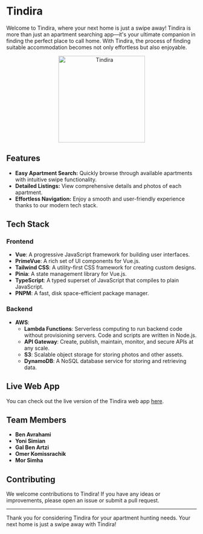 # Tindira

Welcome to Tindira, where your next home is just a swipe away! Tindira is more than just an apartment searching app—it's your ultimate companion in finding the perfect place to call home. With Tindira, the process of finding suitable accommodation becomes not only effortless but also enjoyable.

<p align="center">
  <img width="229" alt="Tindira" src="https://github.com/user-attachments/assets/546727d1-db09-4fa4-a954-0a8f283b0265">
</p>

## Features

- **Easy Apartment Search:** Quickly browse through available apartments with intuitive swipe functionality.
- **Detailed Listings:** View comprehensive details and photos of each apartment.
- **Effortless Navigation:** Enjoy a smooth and user-friendly experience thanks to our modern tech stack.

## Tech Stack

### Frontend
- **Vue**: A progressive JavaScript framework for building user interfaces.
- **PrimeVue**: A rich set of UI components for Vue.js.
- **Tailwind CSS**: A utility-first CSS framework for creating custom designs.
- **Pinia**: A state management library for Vue.js.
- **TypeScript**: A typed superset of JavaScript that compiles to plain JavaScript.
- **PNPM**: A fast, disk space-efficient package manager.

### Backend
- **AWS**: 
  - **Lambda Functions**: Serverless computing to run backend code without provisioning servers. Code and scripts are written in Node.js.
  - **API Gateway**: Create, publish, maintain, monitor, and secure APIs at any scale.
  - **S3**: Scalable object storage for storing photos and other assets.
  - **DynamoDB**: A NoSQL database service for storing and retrieving data.

## Live Web App

You can check out the live version of the Tindira web app [here](https://main--tindira.netlify.app/).

## Team Members

- **Ben Avrahami**
- **Yoni Simian**
- **Gal Ben Artzi**
- **Omer Komissrachik**
- **Mor Simha**

## Contributing

We welcome contributions to Tindira! If you have any ideas or improvements, please open an issue or submit a pull request.

---

Thank you for considering Tindira for your apartment hunting needs. Your next home is just a swipe away with Tindira!
